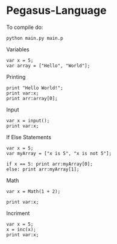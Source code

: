 # Pegasus-Language

To compile do:

```
python main.py main.p
```

Variables
```
var x = 5;
var array = ["Hello", "World"];
```

Printing
```
print "Hello World!";
print var:x;
print arr:array[0];
```

Input
```
var x = input();
print var:x;
```

If Else Statements
```
var x = 5;
var myArray = ["x is 5", "x is not 5"];

if x == 5: print arr:myArray[0];
else: print arr:myArray[1];
```

Math
```
var x = Math(1 + 2);

print var:x;
```

Incriment
```
var x = 5;
x = inc(x);
print var:x;
```
